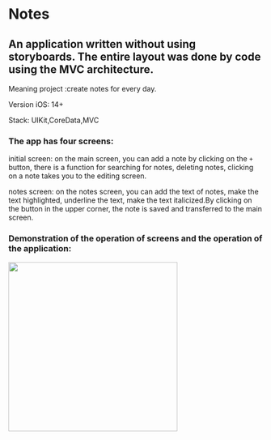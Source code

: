 # Notes

## An application written without using storyboards. The entire layout was done by code using the MVC architecture.

Meaning project :create notes for every day.

Version iOS: 14+

Stack: UIKit,CoreData,MVC

### The app has four screens:
initial screen: on the main screen, you can add a note by clicking on the `+` button, there is a function for searching for notes, deleting notes, clicking on a note takes you to the editing screen.

notes screen: on the notes screen, you can add the text of notes, make the text highlighted, underline the text, make the text italicized.By clicking on the button in the upper corner, the note is saved and transferred to the main screen.


### Demonstration of the operation of screens and the operation of the application:

<img width="334" src="https://user-images.githubusercontent.com/110721351/209553610-2e8f4d55-ce1a-4b48-b7c8-a492cfa9f1c8.gif">
